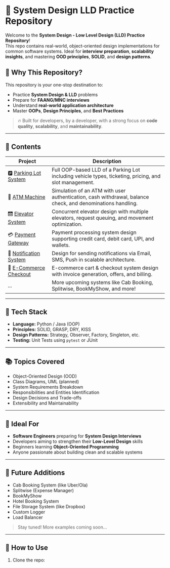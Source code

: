 # 🚀 System Design LLD Practice Repository

Welcome to the **System Design - Low Level Design (LLD) Practice Repository**!  
This repo contains real-world, object-oriented design implementations for common software systems. Ideal for **interview preparation**, **scalability insights**, and mastering **OOD principles**, **SOLID**, and **design patterns**.

## 📌 Why This Repository?

This repository is your one-stop destination to:

- Practice **System Design & LLD** problems
- Prepare for **FAANG/MNC interviews**
- Understand **real-world application architecture**
- Master **OOPs**, **Design Principles**, and **Best Practices**

> 🔥 Built for developers, by a developer, with a strong focus on **code quality**, **scalability**, and **maintainability**.

---

## 📂 Contents

| Project | Description |
|--------|-------------|
| 🅿️ [Parking Lot System](./ParkingLot) | Full OOP-based LLD of a Parking Lot including vehicle types, ticketing, pricing, and slot management. |
| 🏧 [ATM Machine](./ATMSystem) | Simulation of an ATM with user authentication, cash withdrawal, balance check, and denominations handling. |
| 🛗 [Elevator System](./ElevatorSystem) | Concurrent elevator design with multiple elevators, request queuing, and movement optimization. |
| 💳 [Payment Gateway](./PaymentGateway) | Payment processing system design supporting credit card, debit card, UPI, and wallets. |
| 📩 [Notification System](./NotificationSystem) | Design for sending notifications via Email, SMS, Push in scalable architecture. |
| 🛒 [E-Commerce Checkout](./CheckoutSystem) | E-commerce cart & checkout system design with invoice generation, offers, and billing. |
| ... | More upcoming systems like Cab Booking, Splitwise, BookMyShow, and more! |

---

## 🔧 Tech Stack

- **Language:** Python / Java (OOP)
- **Principles:** SOLID, GRASP, DRY, KISS
- **Design Patterns:** Strategy, Observer, Factory, Singleton, etc.
- **Testing:** Unit Tests using `pytest` or JUnit

---

## 📚 Topics Covered

- Object-Oriented Design (OOD)
- Class Diagrams, UML (planned)
- System Requirements Breakdown
- Responsibilities and Entities Identification
- Design Decisions and Trade-offs
- Extensibility and Maintainability

---

## 💼 Ideal For

- **Software Engineers** preparing for **System Design Interviews**
- Developers aiming to strengthen their **Low-Level Design** skills
- Beginners learning **Object-Oriented Programming**
- Anyone passionate about building clean and scalable systems

---

## 🧠 Future Additions

- Cab Booking System (like Uber/Ola)
- Splitwise (Expense Manager)
- BookMyShow
- Hotel Booking System
- File Storage System (like Dropbox)
- Custom Logger
- Load Balancer

> Stay tuned! More examples coming soon...

---

## 🚀 How to Use

1. Clone the repo:
   ```bash
   
